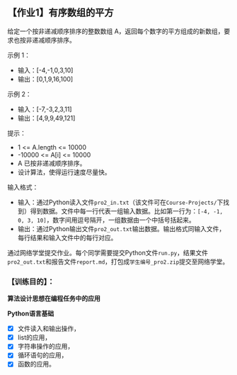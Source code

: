 ## 【作业1】有序数组的平方

给定一个按非递减顺序排序的整数数组 A，返回每个数字的平方组成的新数组，要求也按非递减顺序排序。

示例 1：

- 输入：[-4,-1,0,3,10]
- 输出：[0,1,9,16,100]

示例 2：

- 输入：[-7,-3,2,3,11]
- 输出：[4,9,9,49,121]

提示：

- 1 <= A.length <= 10000
- -10000 <= A[i] <= 10000
- A 已按非递减顺序排序。
- 设计算法，使得运行速度尽量快。

输入格式：

- 输入：通过Python读入文件`pro2_in.txt`（该文件可在`Course-Projects/`下找到）得到数据。文件中每一行代表一组输入数据。比如第一行为：`[-4, -1, 0, 3, 10]`，数字间用逗号隔开，一组数据由一个中括号括起来。
- 输出：通过Python输出文件`pro2_out.txt`输出数据。输出格式同输入文件，每行结果和输入文件中的每行对应。

通过网络学堂提交作业。每个同学需要提交Python文件`run.py`，结果文件`pro2_out.txt`和报告文件`report.md`，打包成`学生编号_pro2.zip`提交至网络学堂。

### 【训练目的】：
 **算法设计思想在编程任务中的应用**
 
 **Python语言基础**
 
- [x] 文件读入和输出操作，
- [x] list的应用，
- [x] 字符串操作的应用，
- [x] 循环语句的应用，
- [x] 函数的应用。

